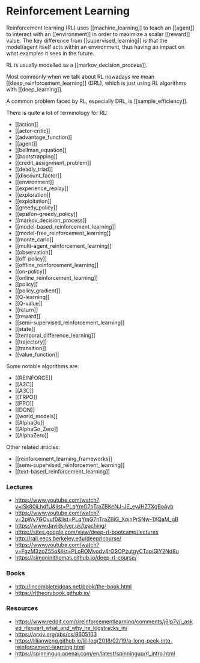 # Reinforcement Learning

Reinforcement learning (RL) uses [[machine_learning]] to teach an [[agent]] to interact with an [[environment]] in order to maximize a scalar [[reward]] value. The key difference from [[supervised_learning]] is that the model/agent itself acts within an environment, thus having an impact on what examples it sees in the future.

RL is usually modelled as a [[markov_decision_process]].

Most commonly when we talk about RL nowadays we mean [[deep_reinforcement_learning]] (DRL), which is just using RL algorithms with [[deep_learning]].

A common problem faced by RL, especially DRL, is [[sample_efficiency]].

There is quite a lot of terminology for RL:

- [[action]]
- [[actor-critic]]
- [[advantage_function]]
- [[agent]]
- [[bellman_equation]]
- [[bootstrapping]]
- [[credit_assignment_problem]]
- [[deadly_triad]]
- [[discount_factor]]
- [[environment]]
- [[experience_replay]]
- [[exploration]]
- [[exploitation]]
- [[greedy_policy]]
- [[epsilon-greedy_policy]]
- [[markov_decision_process]]
- [[model-based_reinforcement_learning]]
- [[model-free_reinforcement_learning]]
- [[monte_carlo]]
- [[multi-agent_reinforcement_learning]]
- [[observation]]
- [[off-policy]]
- [[offline_reinforcement_learning]]
- [[on-policy]]
- [[online_reinforcement_learning]]
- [[policy]]
- [[policy_gradient]]
- [[Q-learning]]
- [[Q-value]]
- [[return]]
- [[reward]]
- [[semi-supervised_reinforcement_learning]]
- [[state]]
- [[temporal_difference_learning]]
- [[trajectory]]
- [[transition]]
- [[value_function]]

Some notable algorithms are:

- [[REINFORCE]]
- [[A2C]]
- [[A3C]]
- [[TRPO]]
- [[PPO]]
- [[DQN]]
- [[world_models]]
- [[AlphaGo]]
- [[AlphaGo_Zero]]
- [[AlphaZero]]

Other related articles:

- [[reinforcement_learning_frameworks]]
- [[semi-supervised_reinforcement_learning]]
- [[text-based_reinforcement_learning]]

### Lectures

- https://www.youtube.com/watch?v=ISk80iLhdfU&list=PLqYmG7hTraZBKeNJ-JE_eyJHZ7XgBoAyb
- https://www.youtube.com/watch?v=2pWv7GOvuf0&list=PLqYmG7hTraZBiG_XpjnPrSNw-1XQaM_gB
- https://www.davidsilver.uk/teaching/
- https://sites.google.com/view/deep-rl-bootcamp/lectures
- http://rail.eecs.berkeley.edu/deeprlcourse/
- https://www.youtube.com/watch?v=FgzM3zpZ55o&list=PLoROMvodv4rOSOPzutgyCTapiGlY2Nd8u
- https://simoninithomas.github.io/deep-rl-course/

### Books

- http://incompleteideas.net/book/the-book.html
- https://rltheorybook.github.io/

### Resources

- https://www.reddit.com/r/reinforcementlearning/comments/j6lp7v/i_asked_rlexpert_what_and_why_he_logstracks_in/
- https://arxiv.org/abs/cs/9605103
- https://lilianweng.github.io/lil-log/2018/02/19/a-long-peek-into-reinforcement-learning.html
- https://spinningup.openai.com/en/latest/spinningup/rl_intro.html
